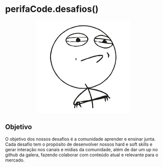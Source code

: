 # perifaCode.desafios()
<p align="center">
    <img src="assets/img/challenge-accepted.jpg" alt="perifaCode Logo">
</p>

## Objetivo
O objetivo dos nossos desafios é a comunidade aprender e ensinar junta. Cada desafio tem o 
propósito de desenvolver nossos hard e soft skills e gerar interação nos canais e mídias da comunidade, além de dar um up no github da galera, fazendo colaborar com conteúdo atual e relevante para o mercado.
